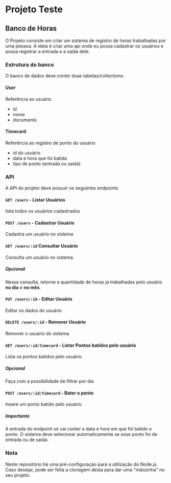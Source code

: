 # Projeto Teste

## Banco de Horas

O Projeto consiste em criar um sistema de registro de horas trabalhadas por uma pessoa. A ideia é criar uma api onde eu possa cadastrar os usuários e possa registrar a entrada e a saída dele.

### Estrutura do banco

O banco de dados deve conter duas tabelas/collections:

#### User

Referência ao usuário

- id
- nome
- documento

#### Timecard

Referência ao registro de ponto do usuário

- id do usuário
- data e hora que foi batida
- tipo de ponto (entrada ou saída)

### API

A API do projeto deve possuir os seguintes endpoints

#### `GET /users` - Listar Usuários

lista todos os usuários cadastrados

#### `POST /users` - Cadastrar Usuário

Cadastra um usuário no sistema

#### `GET /users/:id` Consultar Usuário

Consulta um usuário no sistema.

##### Opcional

Nessa consulta, retorne a quantidade de horas já trabalhadas pelo usuário **no dia** e **no mês**.

#### `PUT /users/:id` - Editar Usuário

Editar os dados do usuário

#### `DELETE /users/:id` - Remover Usuário

Remover o usuário do sistema

#### `GET /users/:id/timecard` - Listar Pontos batidos pelo usuário

Lista os pontos batidos pelo usuário.

##### Opcional

Faça com a possibilidade de filtrar por dia

#### `POST /users/:id/timecard` - Bater o ponto

Insere um ponto batido pelo usuário.

##### Importante

A entrada do endpoint só vai conter a data e hora em que foi batido o ponto. O sistema deve selecionar automaticamente se esse ponto foi de entrada ou de saída.

### Nota

Neste repositório há uma pré-configuração para a utilização do Node.js. Caso desejar, pode ser feita a clonagem desta para dar uma "mãozinha" no seu projeto.
